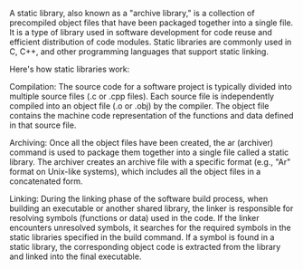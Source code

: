 A static library, also known as a "archive library," is a collection of precompiled object files that have been packaged together into a single file. It is a type of library used in software development for code reuse and efficient distribution of code modules. Static libraries are commonly used in C, C++, and other programming languages that support static linking.

Here's how static libraries work:

Compilation: The source code for a software project is typically divided into multiple source files (.c or .cpp files). Each source file is independently compiled into an object file (.o or .obj) by the compiler. The object file contains the machine code representation of the functions and data defined in that source file.

Archiving: Once all the object files have been created, the ar (archiver) command is used to package them together into a single file called a static library. The archiver creates an archive file with a specific format (e.g., "Ar" format on Unix-like systems), which includes all the object files in a concatenated form.

Linking: During the linking phase of the software build process, when building an executable or another shared library, the linker is responsible for resolving symbols (functions or data) used in the code. If the linker encounters unresolved symbols, it searches for the required symbols in the static libraries specified in the build command. If a symbol is found in a static library, the corresponding object code is extracted from the library and linked into the final executable.
